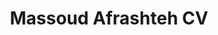 ---
title: Massoud Afrashteh CV
redirect_to:
  - http://code.massoudafrashteh.com/MassoudAfrashteh_CV.pdf
---